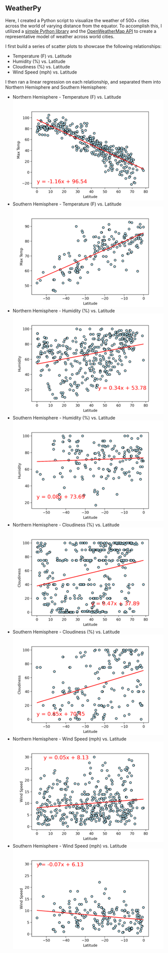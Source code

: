 ## WeatherPy

Here, I created a Python script to visualize the weather of 500+ cities across the world of varying distance from the equator. To accomplish this, I utilized a [simple Python library](https://pypi.python.org/pypi/citipy) and the [OpenWeatherMap API](https://openweathermap.org/api) to create a representative model of weather across world cities.

I first build a series of scatter plots to showcase the following relationships:

* Temperature (F) vs. Latitude
* Humidity (%) vs. Latitude
* Cloudiness (%) vs. Latitude
* Wind Speed (mph) vs. Latitude

I then ran a linear regression on each relationship, and separated them into Northern Hemisphere and Southern Hemisphere:

* Northern Hemisphere - Temperature (F) vs. Latitude
![](WeatherPy/Images/nmt.PNG)
* Southern Hemisphere - Temperature (F) vs. Latitude
![](WeatherPy/Images/smt.PNG)
* Northern Hemisphere - Humidity (%) vs. Latitude
![](WeatherPy/Images/nh.PNG)
* Southern Hemisphere - Humidity (%) vs. Latitude
![](WeatherPy/Images/sh.PNG)
* Northern Hemisphere - Cloudiness (%) vs. Latitude
![](WeatherPy/Images/nc.PNG)
* Southern Hemisphere - Cloudiness (%) vs. Latitude
![](WeatherPy/Images/sc.PNG)
* Northern Hemisphere - Wind Speed (mph) vs. Latitude
![](WeatherPy/Images/nws.PNG)
* Southern Hemisphere - Wind Speed (mph) vs. Latitude
![](WeatherPy/Images/sws.PNG)
